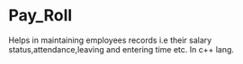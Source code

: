 # Pay_Roll
Helps in maintaining employees records i.e their salary status,attendance,leaving and entering time etc.
In c++ lang.

